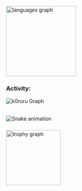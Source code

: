   <img src="https://github-readme-stats.vercel.app/api/top-langs?username=k0ruru&locale=en&hide_title=false&layout=compact&card_width=320&langs_count=6&theme=midnight-purple&hide_border=true&order=2" height="192" alt="languages graph"  />



  <h3 align="left">Activity:</h3>

![k0ruru Graph](https://github-readme-activity-graph.vercel.app/graph?username=k0ruru&custom_title=yzkthreadz%20GitHub%20Activity%20Graph&bg_color=000000&color=7F3FBF&line=7F3FBF&point=7F3FBF&area_color=FFFFFF&title_color=FFFFFF&area=true&hide_border=true)
<br><br>


<img src="https://raw.githubusercontent.com/k0ruru/k0ruru/output/snake.svg" alt="Snake animation" />

###
  <img src="https://github-profile-trophy.vercel.app?username=k0ruru&theme=onestar&column=-1&row=1&margin-w=8&margin-h=8&no-bg=true&no-frame=true&order=4" height="150" alt="trophy graph"  />
